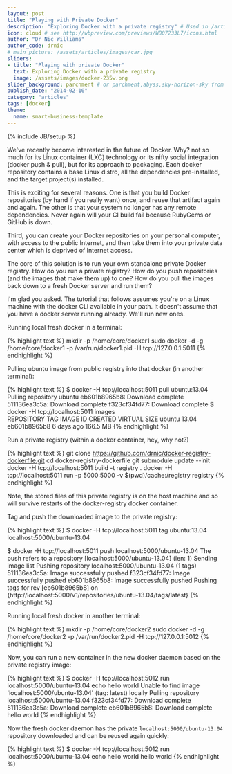 ```yaml
---
layout: post
title: "Playing with Private Docker"
description: "Exploring Docker with a private registry" # Used in /articles.html listing
icon: cloud # see http://wbpreview.com/previews/WB07233L7/icons.html
author: "Dr Nic Williams"
author_code: drnic
# main_picture: /assets/articles/images/car.jpg
sliders:
- title: "Playing with private Docker"
  text: Exploring Docker with a private registry
  image: /assets/images/docker-235w.png
slider_background: parchment # or parchment,abyss,sky-horizon-sky from /assets/sliders
publish_date: "2014-02-10"
category: "articles"
tags: [docker]
theme:
  name: smart-business-template
---
```

{% include JB/setup %}

We've recently become interested in the future of Docker. Why? not so much for its Linux container (LXC) technology or its nifty social integration (docker push & pull), but for its approach to packaging. Each docker repository contains a base Linux distro, all the dependencies pre-installed, and the target project(s) installed.

This is exciting for several reasons. One is that you build Docker repositories (by hand if you really want) once, and reuse that artifact again and again. The other is that your system no longer has any remote dependencies. Never again will your CI build fail because RubyGems or GitHub is down.

Third, you can create your Docker repositories on your personal computer, with access to the public Internet, and then take them into your private data center which is deprived of Internet access.

The core of this solution is to run your own standalone private Docker registry. How do you run a private registry? How do you push repositories (and the images that make them up) to one? How do you pull the images back down to a fresh Docker server and run them?

I'm glad you asked. The tutorial that follows assumes you're on a Linux machine with the docker CLI available in your path. It doesn't assume that you have a docker server running already. We'll run new ones.

Running local fresh docker in a terminal:

{% highlight text %}
mkdir -p /home/core/docker1
sudo docker -d -g /home/core/docker1 -p /var/run/docker1.pid -H tcp://127.0.0.1:5011
{% endhighlight %}

Pulling ubuntu image from public registry into that docker (in another terminal):

{% highlight text %}
$ docker -H tcp://localhost:5011 pull ubuntu:13.04
Pulling repository ubuntu
eb601b8965b8: Download complete 
511136ea3c5a: Download complete 
f323cf34fd77: Download complete 
$ docker -H tcp://localhost:5011 images           
REPOSITORY          TAG                 IMAGE ID            CREATED             VIRTUAL SIZE
ubuntu              13.04               eb601b8965b8        6 days ago          166.5 MB
{% endhighlight %}

Run a private registry (within a docker container, hey, why not?)

{% highlight text %}
git clone https://github.com/drnic/docker-registry-dockerfile.git
cd docker-registry-dockerfile
git submodule update --init
docker -H tcp://localhost:5011 build -t registry .
docker -H tcp://localhost:5011 run -p 5000:5000 -v $(pwd)/cache:/registry registry
{% endhighlight %}

Note, the stored files of this private registry is on the host machine and so will survive restarts of the docker-registry docker container.

Tag and push the downloaded image to the private registry:

{% highlight text %}
$ docker -H tcp://localhost:5011 tag ubuntu:13.04 localhost:5000/ubuntu-13.04

$ docker -H tcp://localhost:5011 push localhost:5000/ubuntu-13.04
The push refers to a repository [localhost:5000/ubuntu-13.04] (len: 1)
Sending image list
Pushing repository localhost:5000/ubuntu-13.04 (1 tags)
511136ea3c5a: Image successfully pushed 
f323cf34fd77: Image successfully pushed 
eb601b8965b8: Image successfully pushed 
Pushing tags for rev [eb601b8965b8] on {http://localhost:5000/v1/repositories/ubuntu-13.04/tags/latest}
{% endhighlight %}

Running local fresh docker in another terminal:

{% highlight text %}
mkdir -p /home/core/docker2
sudo docker -d -g /home/core/docker2 -p /var/run/docker2.pid -H tcp://127.0.0.1:5012
{% endhighlight %}

Now, you can run a new container in the new docker daemon based on the private registry image:

{% highlight text %}
$ docker -H tcp://localhost:5012 run localhost:5000/ubuntu-13.04 echo hello world
Unable to find image 'localhost:5000/ubuntu-13.04' (tag: latest) locally
Pulling repository localhost:5000/ubuntu-13.04
f323cf34fd77: Download complete 
511136ea3c5a: Download complete 
eb601b8965b8: Download complete 
hello world
{% endhighlight %}

Now the fresh docker daemon has the private `localhost:5000/ubuntu-13.04` repository downloaded and can be reused again quickly:

{% highlight text %}
$ docker -H tcp://localhost:5012 run localhost:5000/ubuntu-13.04 echo hello world
hello world
{% endhighlight %}
